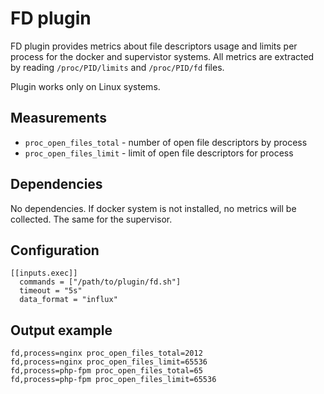 # FD plugin

FD plugin provides metrics about file descriptors usage and limits per process for the docker and supervistor systems. 
All metrics are extracted by reading `/proc/PID/limits` and `/proc/PID/fd` files. 

Plugin works only on Linux systems.

## Measurements

- `proc_open_files_total` - number of open file descriptors by process
- `proc_open_files_limit` - limit of open file descriptors for process

## Dependencies

No dependencies. If docker system is not installed, no metrics will be collected. The same for the supervisor.

## Configuration

```
[[inputs.exec]]
  commands = ["/path/to/plugin/fd.sh"]
  timeout = "5s"
  data_format = "influx"
```

## Output example

```
fd,process=nginx proc_open_files_total=2012
fd,process=nginx proc_open_files_limit=65536
fd,process=php-fpm proc_open_files_total=65
fd,process=php-fpm proc_open_files_limit=65536
```
